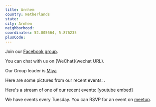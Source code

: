 ```yaml
---
title: Arnhem
country: Netherlands
state: 
city: Arnhem
neighborhood: 
coordinates: 52.005664, 5.876235
plusCode:
---
```

Join our [Facebook group](https://www.facebook.com/groups/free.code.camp.arnhem).

You can chat with us on [WeChat](wechat URL).

Our Group leader is [Miya](freecodecamp.org/miya)

Here are some pictures from our recent events:
![]().

Here's a stream of one of our recent events:
[youtube embed]

We have events every Tuesday. You can RSVP for an event on [meetup](meetupurl).
